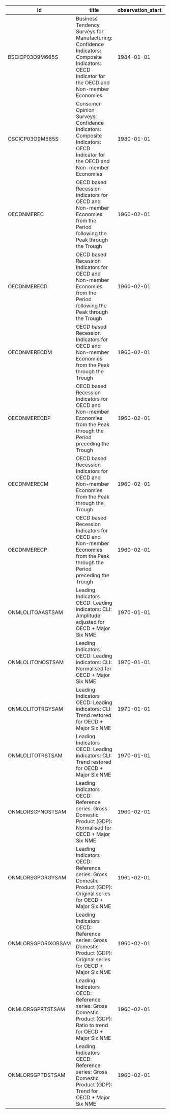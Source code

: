 | id                 | title                                                                                                                                          | observation_start   | observation_end   |
|--------------------|------------------------------------------------------------------------------------------------------------------------------------------------|---------------------|-------------------|
| BSCICP03O9M665S    | Business Tendency Surveys for Manufacturing: Confidence Indicators: Composite Indicators: OECD Indicator for the OECD and Non-member Economies | 1984-01-01          | 2021-11-01        |
| CSCICP03O9M665S    | Consumer Opinion Surveys: Confidence Indicators: Composite Indicators: OECD Indicator for the OECD and Non-member Economies                    | 1980-01-01          | 2022-01-01        |
| OECDNMEREC         | OECD based Recession Indicators for OECD and Non-member Economies from the Period following the Peak through the Trough                        | 1960-02-01          | 2021-09-01        |
| OECDNMERECD        | OECD based Recession Indicators for OECD and Non-member Economies from the Period following the Peak through the Trough                        | 1960-02-01          | 2021-09-30        |
| OECDNMERECDM       | OECD based Recession Indicators for OECD and Non-member Economies from the Peak through the Trough                                             | 1960-02-01          | 2021-09-30        |
| OECDNMERECDP       | OECD based Recession Indicators for OECD and Non-member Economies from the Peak through the Period preceding the Trough                        | 1960-02-01          | 2021-09-30        |
| OECDNMERECM        | OECD based Recession Indicators for OECD and Non-member Economies from the Peak through the Trough                                             | 1960-02-01          | 2021-09-01        |
| OECDNMERECP        | OECD based Recession Indicators for OECD and Non-member Economies from the Peak through the Period preceding the Trough                        | 1960-02-01          | 2021-09-01        |
| ONMLOLITOAASTSAM   | Leading Indicators OECD: Leading indicators: CLI: Amplitude adjusted for OECD + Major Six NME                                                  | 1970-01-01          | 2022-02-01        |
| ONMLOLITONOSTSAM   | Leading Indicators OECD: Leading indicators: CLI: Normalised for OECD + Major Six NME                                                          | 1970-01-01          | 2022-02-01        |
| ONMLOLITOTRGYSAM   | Leading Indicators OECD: Leading indicators: CLI: Trend restored for OECD + Major Six NME                                                      | 1971-01-01          | 2021-11-01        |
| ONMLOLITOTRSTSAM   | Leading Indicators OECD: Leading indicators: CLI: Trend restored for OECD + Major Six NME                                                      | 1970-01-01          | 2021-11-01        |
| ONMLORSGPNOSTSAM   | Leading Indicators OECD: Reference series: Gross Domestic Product (GDP): Normalised for OECD + Major Six NME                                   | 1960-02-01          | 2021-11-01        |
| ONMLORSGPORGYSAM   | Leading Indicators OECD: Reference series: Gross Domestic Product (GDP): Original series for OECD + Major Six NME                              | 1961-02-01          | 2021-11-01        |
| ONMLORSGPORIXOBSAM | Leading Indicators OECD: Reference series: Gross Domestic Product (GDP): Original series for OECD + Major Six NME                              | 1960-02-01          | 2021-11-01        |
| ONMLORSGPRTSTSAM   | Leading Indicators OECD: Reference series: Gross Domestic Product (GDP): Ratio to trend for OECD + Major Six NME                               | 1960-02-01          | 2021-11-01        |
| ONMLORSGPTDSTSAM   | Leading Indicators OECD: Reference series: Gross Domestic Product (GDP): Trend for OECD + Major Six NME                                        | 1960-02-01          | 2021-11-01        |